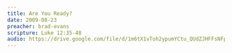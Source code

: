 ```yaml
---
title: Are You Ready?
date: 2009-08-23
preacher: brad-evans
scripture: Luke 12:35-48
audio: https://drive.google.com/file/d/1m6tX1vToh2ypumYCtu_QUdZJHFFsNFpX/view
---
```

